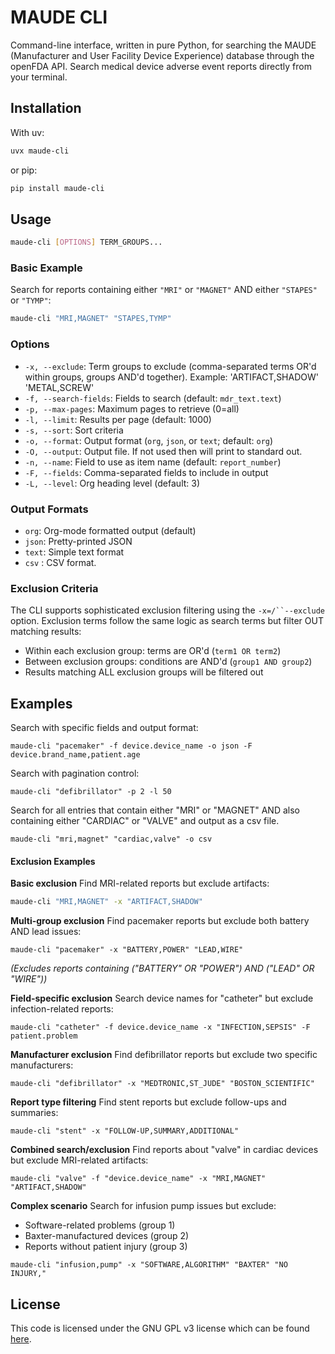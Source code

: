 # MAUDE CLI

Command-line interface, written in pure Python, for searching the MAUDE (Manufacturer and User Facility Device Experience) database through the openFDA API.
Search medical device adverse event reports directly from your terminal.


## Installation

With uv:

```sh
uvx maude-cli
```

or pip:

```sh
pip install maude-cli
```

## Usage

```sh
maude-cli [OPTIONS] TERM_GROUPS...
```

### Basic Example

Search for reports containing either `"MRI"` or `"MAGNET"` AND either `"STAPES"` or `"TYMP"`:

```sh
maude-cli "MRI,MAGNET" "STAPES,TYMP"
```

### Options

-   `-x, --exclude`: Term groups to exclude (comma-separated terms OR'd within groups, groups AND'd together). Example: 'ARTIFACT,SHADOW' 'METAL,SCREW'
-   `-f, --search-fields`: Fields to search (default: `mdr_text.text`)
-   `-p, --max-pages`: Maximum pages to retrieve (0=all)
-   `-l, --limit`: Results per page (default: 1000)
-   `-s, --sort`: Sort criteria
-   `-o, --format`: Output format (`org`, `json`, or `text`; default: `org`)
-   `-O, --output`: Output file. If not used then will print to standard out.
-   `-n, --name`: Field to use as item name (default: `report_number`)
-   `-F, --fields`: Comma-separated fields to include in output
-   `-L, --level`: Org heading level (default: 3)


### Output Formats

-   `org`: Org-mode formatted output (default)
-   `json`: Pretty-printed JSON
-   `text`: Simple text format
-   `csv` : CSV format.


### Exclusion Criteria

The CLI supports sophisticated exclusion filtering using the `-x=/``--exclude` option. Exclusion terms follow the same logic as search terms but filter OUT matching results:

-   Within each exclusion group: terms are OR'd (`term1 OR term2`)
-   Between exclusion groups: conditions are AND'd (`group1 AND group2`)
-   Results matching ALL exclusion groups will be filtered out

## Examples

Search with specific fields and output format:

```
maude-cli "pacemaker" -f device.device_name -o json -F device.brand_name,patient.age
```

Search with pagination control:

```
maude-cli "defibrillator" -p 2 -l 50
```

Search for all entries that contain either "MRI" or "MAGNET" AND also containing either "CARDIAC" or "VALVE" and output as a csv file.

```
maude-cli "mri,magnet" "cardiac,valve" -o csv
```

#### Exclusion Examples

**Basic exclusion**
Find MRI-related reports but exclude artifacts:

``` sh
maude-cli "MRI,MAGNET" -x "ARTIFACT,SHADOW"
```

**Multi-group exclusion**
Find pacemaker reports but exclude both battery AND lead issues:

```
maude-cli "pacemaker" -x "BATTERY,POWER" "LEAD,WIRE"
```

*(Excludes reports containing ("BATTERY" OR "POWER") AND ("LEAD" OR "WIRE"))*

**Field-specific exclusion**
Search device names for "catheter" but exclude infection-related reports:

```
maude-cli "catheter" -f device.device_name -x "INFECTION,SEPSIS" -F patient.problem
```

**Manufacturer exclusion**
Find defibrillator reports but exclude two specific manufacturers:

```
maude-cli "defibrillator" -x "MEDTRONIC,ST_JUDE" "BOSTON_SCIENTIFIC"
```

**Report type filtering**
Find stent reports but exclude follow-ups and summaries:

```
maude-cli "stent" -x "FOLLOW-UP,SUMMARY,ADDITIONAL"
```

**Combined search/exclusion**
Find reports about "valve" in cardiac devices but exclude MRI-related artifacts:

```
maude-cli "valve" -f "device.device_name" -x "MRI,MAGNET" "ARTIFACT,SHADOW"
```

**Complex scenario**
Search for infusion pump issues but exclude:

-   Software-related problems (group 1)
-   Baxter-manufactured devices (group 2)
-   Reports without patient injury (group 3)

```
maude-cli "infusion,pump" -x "SOFTWARE,ALGORITHM" "BAXTER" "NO INJURY,"
```


## License

This code is licensed under the GNU GPL v3 license which can be found [here](LICENSE).
